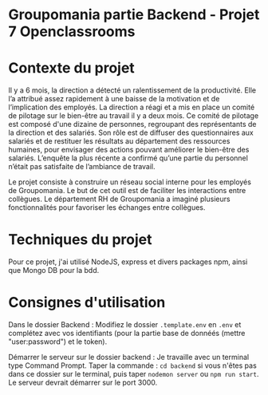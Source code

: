 # Groupomania partie Backend - Projet 7 Openclassrooms

# Contexte du projet

Il y a 6 mois, la direction a détecté un ralentissement de la productivité.
Elle l’a attribué assez rapidement à une baisse de la motivation et de l’implication des employés. La direction a réagi et a mis en place un comité de pilotage sur le bien-être au travail il y a deux mois.
Ce comité de pilotage est composé d'une dizaine de personnes, regroupant des représentants de la direction et des salariés. Son rôle est de diffuser des questionnaires aux salariés et de restituer les résultats au département des ressources humaines, pour envisager des actions pouvant améliorer le bien-être des salariés.
L’enquête la plus récente a confirmé qu’une partie du personnel n’était pas satisfaite de l’ambiance de travail.

Le projet consiste à construire un réseau social interne pour les employés de Groupomania. Le but de cet outil est de faciliter les interactions entre collègues. Le département RH de Groupomania a imaginé plusieurs fonctionnalités pour favoriser les échanges entre collègues.

# Techniques du projet

Pour ce projet, j'ai utilisé NodeJS, express et divers packages npm, ainsi que Mongo DB pour la bdd.

# Consignes d'utilisation

Dans le dossier Backend :
Modifiez le dossier `.template.env` en `.env` et complétez avec vos identifiants (pour la partie base de donnéés (mettre "user:password") et le token).

Démarrer le serveur sur le dossier backend :
Je travaille avec un terminal type Command Prompt.
Taper la commande : `cd backend` si vous n'êtes pas dans ce dossier sur le terminal,
puis taper `nodemon server` ou `npm run start`.
Le serveur devrait démarrer sur le port 3000.
